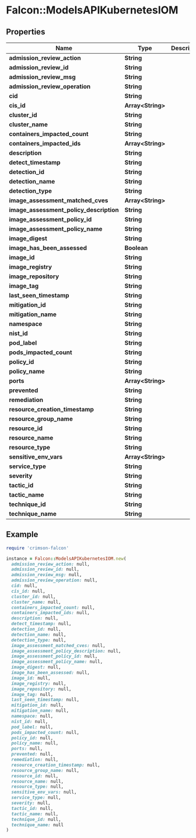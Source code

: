 # Falcon::ModelsAPIKubernetesIOM

## Properties

| Name | Type | Description | Notes |
| ---- | ---- | ----------- | ----- |
| **admission_review_action** | **String** |  | [optional] |
| **admission_review_id** | **String** |  | [optional] |
| **admission_review_msg** | **String** |  | [optional] |
| **admission_review_operation** | **String** |  | [optional] |
| **cid** | **String** |  |  |
| **cis_id** | **Array&lt;String&gt;** |  |  |
| **cluster_id** | **String** |  |  |
| **cluster_name** | **String** |  |  |
| **containers_impacted_count** | **String** |  |  |
| **containers_impacted_ids** | **Array&lt;String&gt;** |  |  |
| **description** | **String** |  |  |
| **detect_timestamp** | **String** |  |  |
| **detection_id** | **String** |  |  |
| **detection_name** | **String** |  |  |
| **detection_type** | **String** |  |  |
| **image_assessment_matched_cves** | **Array&lt;String&gt;** |  | [optional] |
| **image_assessment_policy_description** | **String** |  | [optional] |
| **image_assessment_policy_id** | **String** |  | [optional] |
| **image_assessment_policy_name** | **String** |  | [optional] |
| **image_digest** | **String** |  | [optional] |
| **image_has_been_assessed** | **Boolean** |  | [optional] |
| **image_id** | **String** |  | [optional] |
| **image_registry** | **String** |  | [optional] |
| **image_repository** | **String** |  | [optional] |
| **image_tag** | **String** |  | [optional] |
| **last_seen_timestamp** | **String** |  | [optional] |
| **mitigation_id** | **String** |  | [optional] |
| **mitigation_name** | **String** |  | [optional] |
| **namespace** | **String** |  |  |
| **nist_id** | **String** |  | [optional] |
| **pod_label** | **String** |  | [optional] |
| **pods_impacted_count** | **String** |  | [optional] |
| **policy_id** | **String** |  | [optional] |
| **policy_name** | **String** |  | [optional] |
| **ports** | **Array&lt;String&gt;** |  | [optional] |
| **prevented** | **String** |  |  |
| **remediation** | **String** |  |  |
| **resource_creation_timestamp** | **String** |  |  |
| **resource_group_name** | **String** |  | [optional] |
| **resource_id** | **String** |  |  |
| **resource_name** | **String** |  |  |
| **resource_type** | **String** |  |  |
| **sensitive_env_vars** | **Array&lt;String&gt;** |  |  |
| **service_type** | **String** |  | [optional] |
| **severity** | **String** |  |  |
| **tactic_id** | **String** |  |  |
| **tactic_name** | **String** |  |  |
| **technique_id** | **String** |  |  |
| **technique_name** | **String** |  |  |

## Example

```ruby
require 'crimson-falcon'

instance = Falcon::ModelsAPIKubernetesIOM.new(
  admission_review_action: null,
  admission_review_id: null,
  admission_review_msg: null,
  admission_review_operation: null,
  cid: null,
  cis_id: null,
  cluster_id: null,
  cluster_name: null,
  containers_impacted_count: null,
  containers_impacted_ids: null,
  description: null,
  detect_timestamp: null,
  detection_id: null,
  detection_name: null,
  detection_type: null,
  image_assessment_matched_cves: null,
  image_assessment_policy_description: null,
  image_assessment_policy_id: null,
  image_assessment_policy_name: null,
  image_digest: null,
  image_has_been_assessed: null,
  image_id: null,
  image_registry: null,
  image_repository: null,
  image_tag: null,
  last_seen_timestamp: null,
  mitigation_id: null,
  mitigation_name: null,
  namespace: null,
  nist_id: null,
  pod_label: null,
  pods_impacted_count: null,
  policy_id: null,
  policy_name: null,
  ports: null,
  prevented: null,
  remediation: null,
  resource_creation_timestamp: null,
  resource_group_name: null,
  resource_id: null,
  resource_name: null,
  resource_type: null,
  sensitive_env_vars: null,
  service_type: null,
  severity: null,
  tactic_id: null,
  tactic_name: null,
  technique_id: null,
  technique_name: null
)
```

